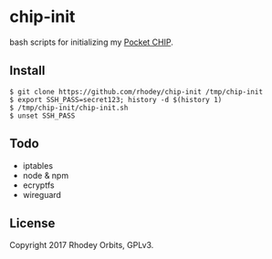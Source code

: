 # chip-init
bash scripts for initializing my [Pocket CHIP](https://getchip.com/pages/pocketchip).

## Install
```
$ git clone https://github.com/rhodey/chip-init /tmp/chip-init
$ export SSH_PASS=secret123; history -d $(history 1)
$ /tmp/chip-init/chip-init.sh
$ unset SSH_PASS
```

## Todo
  + iptables
  + node & npm
  + ecryptfs
  + wireguard

## License
Copyright 2017 Rhodey Orbits, GPLv3.
